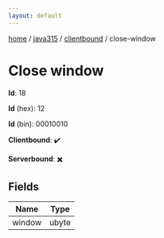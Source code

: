```yaml
---
layout: default
---
```


[home](/)  /  [java315](/protocol/java315)  /  [clientbound](/protocol/java315/clientbound)  /  close-window

# Close window

**Id**: 18

**Id** (hex): 12

**Id** (bin): 00010010

**Clientbound**: ✔️

**Serverbound**: ✖️

## Fields

Name | Type
---|---
window | ubyte
